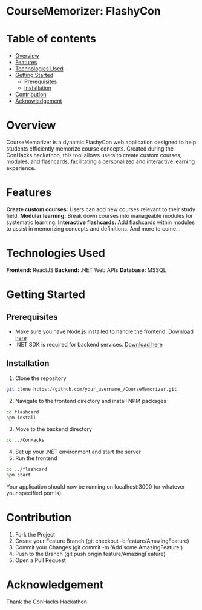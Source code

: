 # CourseMemorizer: FlashyCon

Table of contents
=================

   * [Overview](#overview)
   * [Features](#features)
   * [Technologies Used](#technologies)
   * [Getting Started](#gettingStarted)
      * [Prerequisites](#prerequisites)
      * [Installation](#installation)
   * [Contribution](#contribution)
   * [Acknowledgement](#acknowledgement)

Overview
========
CourseMemorizer is a dynamic FlashyCon web application designed to help students efficiently memorize course concepts. Created during the ConHacks hackathon, this tool allows users to create custom courses, modules, and flashcards, facilitating a personalized and interactive learning experience.

Features
========
**Create custom courses:** Users can add new courses relevant to their study field.
**Modular learning:** Break down courses into manageable modules for systematic learning.
**Interactive flashcards:** Add flashcards within modules to assist in memorizing concepts and definitions.
And more to come...

Technologies Used
=================
**Frontend:** ReactJS
**Backend:** .NET Web APIs
**Database:** MSSQL

Getting Started
===============
Prerequisites
-------------
* Make sure you have Node.js installed to handle the frontend. [Download here](https://nodejs.org/en/download/current)
* .NET SDK is required for backend services. [Download here](https://dotnet.microsoft.com/en-us/download/dotnet/7.0)

Installation
------------
1. Clone the repository
```sh
git clone https://github.com/your_username_/CourseMemorizer.git
```
2. Navigate to the frontend directory and install NPM packages
```sh
cd flashcard
npm install
```
3. Move to the backend directory
```sh
cd ../ConHacks
```
4. Set up your .NET environment and start the server
5. Run the frontend
```sh
cd ../flashcard
npm start
```
Your application should now be running on localhost:3000 (or whatever your specified port is).

Contribution
============
1. Fork the Project
2. Create your Feature Branch (git checkout -b feature/AmazingFeature)
3. Commit your Changes (git commit -m 'Add some AmazingFeature')
4. Push to the Branch (git push origin feature/AmazingFeature)
5. Open a Pull Request

Acknowledgement
===============
Thank the ConHacks Hackathon
